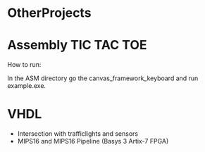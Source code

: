 # OtherProjects

# Assembly TIC TAC TOE

  How to run:
  
  In the ASM directory go the canvas_framework_keyboard and run example.exe.
  
# VHDL

- Intersection with trafficlights and sensors
- MIPS16 and MIPS16 Pipeline (Basys 3 Artix-7 FPGA)
  
